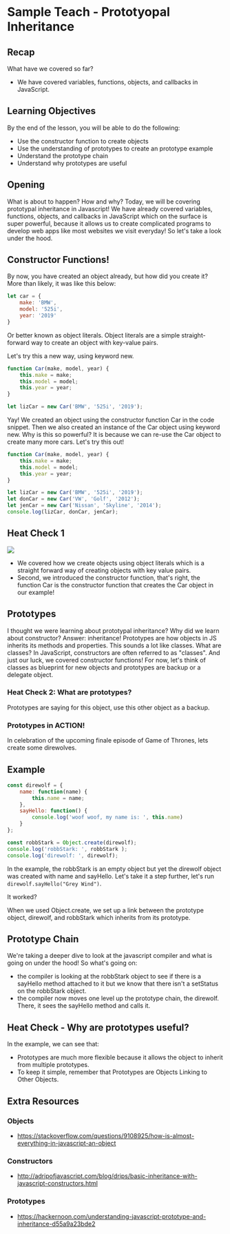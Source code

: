
# Sample Teach - Prototyopal Inheritance 

## Recap 
What have we covered so far? 
* We have covered variables, functions, objects, and callbacks in JavaScript. 

## Learning Objectives 
By the end of the lesson, you will be able to do the following: 
* Use the constructor function to create objects
* Use the understanding of prototypes to create an prototype example 
* Understand the prototype chain
* Understand why prototypes are useful

## Opening
What is about to happen? How and why? 
Today, we will be covering prototypal inheritance in Javascript! We have already covered variables, functions, objects, and callbacks in JavaScript which on the surface is super powerful, because it allows us to create complicated programs to develop web apps like most websites we visit everyday! So let's take a look under the hood. 


## Constructor Functions! 
By now, you have created an object already, but how did you create it? 
More than likely, it was like this below: 
```javascript
let car = {
	make: 'BMW',
	model: '525i',
	year: '2019'
}
```
Or better known as object literals. Object literals are a simple straight-forward way to create an object with key-value pairs.

Let's try this a new way, using keyword new. 

```javascript
function Car(make, model, year) {
	this.make = make; 
	this.model = model; 
	this.year = year; 
}

let lizCar = new Car('BMW', '525i', '2019'); 

```
Yay! We created an object using the constructor function Car in the code snippet. Then we also created an instance of the Car object using keyword new. Why is this so powerful? It is because we can re-use the Car object to create many more cars. Let's try this out! 


```javascript
function Car(make, model, year) {
	this.make = make; 
	this.model = model; 
	this.year = year; 
}

let lizCar = new Car('BMW', '525i', '2019'); 
let donCar = new Car('VW', 'Golf', '2012'); 
let jenCar = new Car('Nissan', 'Skyline', '2014'); 
console.log(lizCar, donCar, jenCar);
``` 

## Heat Check 1
![](https://media.giphy.com/media/3o6Zt1NkjoYfCEv3CU/giphy.gif)
* We covered how we create objects using object literals which is a straight forward way of creating objects with key value pairs. 
* Second, we introduced the constructor function, that's right, the function Car is the constructor function that creates the Car object in our example! 

## Prototypes
I thought we were learning about prototypal inheritance? Why did we learn about constructor? Answer: inheritance!
Prototypes are how objects in JS inherits its methods and properties. This sounds a lot like classes. What are classes? In JavaScript, constructors are often referred to as "classes". And just our luck, we covered constructor functions! For now, let's think of classes as blueprint for new objects and prototypes are backup or a delegate object. 

### Heat Check 2: What are prototypes?
Prototypes are saying for this object, use this other object as a backup. 

### Prototypes in ACTION! 
In celebration of the upcoming finale episode of Game of Thrones, lets create some direwolves. 

## Example 
```javascript
const direwolf = {
	name: function(name) {
		this.name = name;
	},
	sayHello: function() {
		console.log('woof woof, my name is: ', this.name)
	}
}; 

const robbStark = Object.create(direwolf); 
console.log('robbStark: ', robbStark ); 
console.log('direwolf: ', direwolf); 

```
In the example, the robbStark is an empty object but yet the direwolf object was created with name and sayHello. Let's take it a step further, let's run `direwolf.sayHello("Grey Wind")`. 

It worked? 

When we used Object.create, we set up a link between the prototype object, direwolf, and robbStark which inherits from its prototype. 

## Prototype Chain
We're taking a deeper dive to look at the javascript compiler and what is going on under the hood! 
So what's going on:
* the compiler is looking at the robbStark object to see if there is a sayHello method attached to it but we know that there isn't a setStatus on the robbStark object.
* the compiler now moves one level up the prototype chain, the direwolf. There, it sees the sayHello method and calls it.

## Heat Check - Why are prototypes useful? 
In the example, we can see that:
* Prototypes are much more flexible because it allows the object to inherit from multiple prototypes. 
* To keep it simple, remember that Prototypes are Objects Linking to Other Objects. 


## Extra Resources 
### Objects 
* https://stackoverflow.com/questions/9108925/how-is-almost-everything-in-javascript-an-object

### Constructors
* http://adripofjavascript.com/blog/drips/basic-inheritance-with-javascript-constructors.html

### Prototypes
* https://hackernoon.com/understanding-javascript-prototype-and-inheritance-d55a9a23bde2
